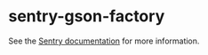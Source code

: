 # sentry-gson-factory

See the [Sentry documentation](https://docs.sentry.io/clients/java/) for more information.
